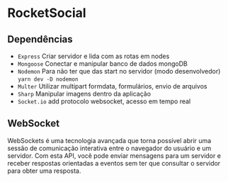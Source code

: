 # RocketSocial



## Dependências

- `Express` Criar servidor e lida com as rotas em nodes
- `Mongoose` Conectar e manipular banco de dados mongoDB
- `Nodemon` Para não ter que das start no servidor (modo desenvolvedor) `yarn dev -D nodemon`
- `Multer` Utilizar multipart formdata, formulários, envio de arquivos
- `Sharp` Manipular imagens dentro da aplicação
- `Socket.io` add protocolo websocket, acesso em tempo real


## WebSocket
WebSockets é uma tecnologia avançada que torna possível abrir uma sessão de comunicação interativa entre o navegador do usuário e um servidor. Com esta API, você pode enviar mensagens para um servidor e receber respostas orientadas a eventos sem ter que consultar o servidor para obter uma resposta.

